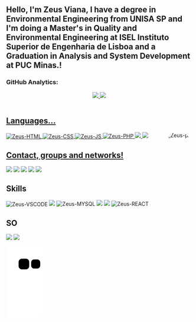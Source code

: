 ##  Hello, I'm Zeus Viana, I have a degree in Environmental Engineering from UNISA SP and I'm doing a Master's in Quality and Environmental Engineering at ISEL Instituto Superior de Engenharia de Lisboa and a Graduation in Analysis and System Development at PUC Minas.!
### GitHub Analytics:

<div align="center">
 <a href="https://github.com/Eng-Zeus-Vianna", >
 <img heigth="190em" src="https://github-readme-stats-eight-theta.vercel.app/api?username=Eng-Zeus-Vianna&show_icons=true&theme=midnight-purple""/>
 <img heigth="190em" src="https://github-readme-stats.vercel.app/api/top-langs/?username=Eng-Zeus-Vianna&layout=compact&langs_count=7&theme=merko"/>
</div>
<div style="display: inline_block"><br> <!- "img" repesenta a inserção de imagem no documento; "aligh" e o aliamento do elemento; "alt" mostra um testo alternativo caso o carregamento falhe; "height" e a altura; "width" e a altura; "src" e a tag para inserir imagem de um site; "href" e o atributo que define a url da hiperlincação; "target" e um atributo que define como uma hiperlincação sera aberta->

##  Languages...
<img align="center" alt="Zeus-HTML" height="60" width="70" src="https://cdn.jsdelivr.net/gh/devicons/devicon/icons/html5/html5-original.svg" /> 
<img align="center" alt="Zeus-CSS" height="60" width="70" src="https://cdn.jsdelivr.net/gh/devicons/devicon/icons/css3/css3-original.svg" />
<img align="center" alt="Zeus-JS" height="60" width="70" src="https://cdn.jsdelivr.net/gh/devicons/devicon/icons/javascript/javascript-original.svg" />
<img aligh="center" alt="Zeus-PHP" height="60" width="70" src="https://cdn.jsdelivr.net/gh/devicons/devicon/icons/php/php-original.svg" />
<img src="https://img.shields.io/badge/C%23-239120?style=for-the-badge&logo=c-sharp&logoColor=white"/>
<img align="right" alt="Zeus-pix" height="150" style="border-radius:50px;" src="https://user-images.githubusercontent.com/58530995/147854846-83d65733-a661-4979-bc28-6c94901cf2f4.png">
<img src="https://img.shields.io/badge/Python-3776AB?style=for-the-badge&logo=python&logoColor=white">
</div>
 
##
 
##  Contact, groups and networks!
<a href="https://www.instagram.com/eng_zeus.vianna/" target="_blank"><img src="https://img.shields.io/badge/-Instagram-%23E4405F?style=for-the-badge&logo=instagram&logoColor=white" target="_blank"></a>
<a href="https://www.facebook.com/V.Zeus.linux.ictus/" target="_blank"><img src="https://img.shields.io/badge/Facebook-1877F2?style=for-the-badge&logo=facebook&logoColor=white" target="_blank"></a>
<a href="zeus.eng.ambiental@gmail.com"><img src="https://img.shields.io/badge/Gmail-D14836?style=for-the-badge&logo=gmail&logoColor=white" target="_blank"></a>
<a href="https://www.linkedin.com/in/zeus--3b5480143/" target="_blank"><img src="https://img.shields.io/badge/-LinkedIn-%230077B5?style=for-the-badge&logo=linkedin&logoColor=white" target="_blank"></a>
<a href="https://stackoverflow.com/users/17555874/zeus-devops" target="_blank"><img src="https://img.shields.io/badge/Stack_Overflow-FE7A16?style=for-the-badge&logo=stack-overflow&logoColor=white" target="_blank"></a>

 
 ##
 
 <div>
  
 ## Skills
 
  <img align="center" alt="Zeus-VSCODE" height="60" width="70" src="https://cdn.jsdelivr.net/gh/devicons/devicon/icons/vscode/vscode-original.svg" />
 <img src="https://img.shields.io/badge/Bootstrap-563D7C?style=for-the-badge&logo=bootstrap&logoColor=white">
 <img aligh="center" alt="Zeus-MYSQL" height="60" width="70" src="https://cdn.jsdelivr.net/gh/devicons/devicon/icons/mysql/mysql-original-wordmark.svg" />
 <img src="https://img.shields.io/badge/Google_Cloud-4285F4?style=for-the-badge&logo=google-cloud&logoColor=white">
 <img src="https://img.shields.io/badge/Microsoft_Office-D83B01?style=for-the-badge&logo=microsoft-office&logoColor=white">
 <img aligh="center" alt="Zeus-REACT" height="60" width="70" src="https://cdn.jsdelivr.net/gh/devicons/devicon/icons/react/react-original-wordmark.svg">
 
 ##
 
 ## SO
<a href="" target="_blank"><img src="https://img.shields.io/badge/Ubuntu-E95420?style=for-the-badge&logo=ubuntu&logoColor=white" target="_blank"></a>
<a href="" target="_blank"><img src="https://img.shields.io/badge/Windows-0078D6?style=for-the-badge&logo=windows&logoColor=white" target="_blank"></a>
 
 ![Snake animation](https://github.com/rafaballerini/rafaballerini/blob/output/github-contribution-grid-snake.svg)
 
 </div>
